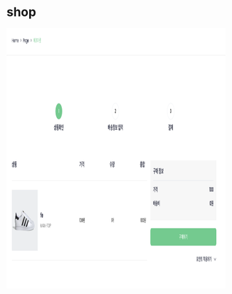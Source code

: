 # shop

<img src="https://github.com/H37-J/shop/blob/main/imgs/1.png" width="100%" height="600px" title="Github_Logo"/>
